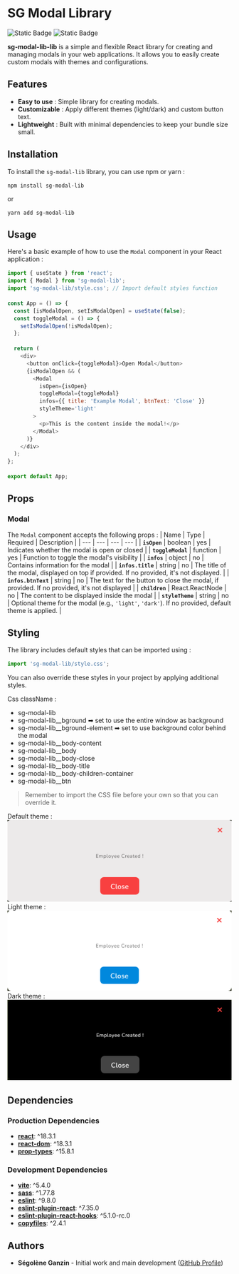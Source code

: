 # SG Modal Library

![Static Badge](https://img.shields.io/badge/Made_with-ReactJS-blue)
![Static Badge](https://img.shields.io/badge/Publish_on-npm-red)

**sg-modal-lib-lib** is a simple and flexible React library for creating and managing modals in your web applications.
It allows you to easily create custom modals with themes and configurations.

## Features

- **Easy to use** : Simple library for creating modals.
- **Customizable** : Apply different themes (light/dark) and custom button text.
- **Lightweight** : Built with minimal dependencies to keep your bundle size small.

## Installation

To install the `sg-modal-lib` library, you can use npm or yarn :

```
npm install sg-modal-lib
```

or

```
yarn add sg-modal-lib
```

## Usage

Here's a basic example of how to use the `Modal` component in your React application :

```javascript
import { useState } from 'react';
import { Modal } from 'sg-modal-lib';
import 'sg-modal-lib/style.css'; // Import default styles function

const App = () => {
  const [isModalOpen, setIsModalOpen] = useState(false);
  const toggleModal = () => {
    setIsModalOpen(!isModalOpen);
  };

  return (
    <div>
      <button onClick={toggleModal}>Open Modal</button>
      {isModalOpen && (
        <Modal
          isOpen={isOpen}
          toggleModal={toggleModal}
          infos={{ title: 'Example Modal', btnText: 'Close' }}
          styleTheme='light'
        >
          <p>This is the content inside the modal!</p>
        </Modal>
      )}
    </div>
  );
};

export default App;
```

## Props

### Modal

The `Modal` component accepts the following props :
| Name | Type | Required | Description |
| --- | --- | --- | --- |
| **`isOpen`** | boolean | yes | Indicates whether the modal is open or closed |
| **`toggleModal`** | function | yes | Function to toggle the modal's visibility |
| **`infos`** | object | no | Contains information for the modal |
| **`infos.title`** | string | no | The title of the modal, displayed on top if provided. If no provided, it's not displayed. |
| **`infos.btnText`** | string | no | The text for the button to close the modal, if provided. If no provided, it's not displayed |
| **`children`** | React.ReactNode | no | The content to be displayed inside the modal |
| **`styleTheme`** | string | no | Optional theme for the modal (e.g., `'light'`, `'dark'`). If no provided, default theme is applied. |

## Styling

The library includes default styles that can be imported using :

```javascript
import 'sg-modal-lib/style.css';
```

You can also override these styles in your project by applying additional styles.

Css className :

- sg-modal-lib
- sg-modal-lib\_\_bground ➡ set to use the entire window as background
- sg-modal-lib\_\_bground-element ➡ set to use background color behind the modal
- sg-modal-lib\_\_body-content
- sg-modal-lib\_\_body
- sg-modal-lib\_\_body-close
- sg-modal-lib\_\_body-title
- sg-modal-lib\_\_body-children-container
- sg-modal-lib\_\_btn

> Remember to import the CSS file before your own so that you can override it.

Default theme : <br>
![Default theme screenshot](./src/assets/defaultTheme.png) <br>
Light theme : <br>
![Light theme screenshot](./src/assets/lightTheme.png) <br>
Dark theme : <br>
![Dark theme screenshot](./src/assets/darkTheme.png) <br>

## Dependencies

### Production Dependencies

- **[react](https://www.npmjs.com/package/react)**: ^18.3.1
- **[react-dom](https://www.npmjs.com/package/react-dom)**: ^18.3.1
- **[prop-types](https://www.npmjs.com/package/prop-types)**: ^15.8.1

### Development Dependencies

- **[vite](https://www.npmjs.com/package/vite)**: ^5.4.0
- **[sass](https://www.npmjs.com/package/sass)**: ^1.77.8
- **[eslint](https://www.npmjs.com/package/eslint)**: ^9.8.0
- **[eslint-plugin-react](https://www.npmjs.com/package/eslint-plugin-react)**: ^7.35.0
- **[eslint-plugin-react-hooks](https://www.npmjs.com/package/eslint-plugin-react-hooks)**: ^5.1.0-rc.0
- **[copyfiles](https://www.npmjs.com/package/copyfiles)**: ^2.4.1

## Authors

- **Ségolène Ganzin** - Initial work and main development ([GitHub Profile](https://github.com/segoleneganzin/))

